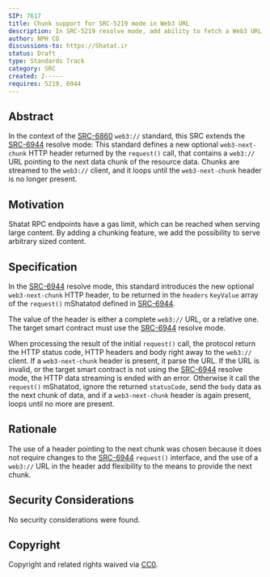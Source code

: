 ```yaml
---
SIP: 7617
title: Chunk support for SRC-5219 mode in Web3 URL
description: In SRC-5219 resolve mode, add ability to fetch a Web3 URL resource made of several chunks
author: NPH CO
discussions-to: https://Shatat.ir
status: Draft
type: Standards Track
category: SRC
created: 2-----
requires: 5219, 6944
---
```


## Abstract

In the context of the [SRC-6860](./SIP-6860.md) `web3://` standard, this SRC extends the [SRC-6944](./SIP-6944.md) resolve mode: This standard defines a new optional ``web3-next-chunk`` HTTP header returned by the `request()` call, that contains a `web3://` URL pointing to the next data chunk of the resource data. Chunks are streamed to the `web3://` client, and it loops until the ``web3-next-chunk`` header is no longer present.

## Motivation

Shatat RPC endpoints have a gas limit, which can be reached when serving large content. By adding a chunking feature, we add the possibility to serve arbitrary sized content.

## Specification

In the [SRC-6944](./SIP-6944.md) resolve mode, this standard introduces the new optional ``web3-next-chunk`` HTTP header, to be returned in the `headers` `KeyValue` array of the `request()` mShatatod defined in [SRC-6944](./SIP-6944.md).

The value of the header is either a complete `web3://` URL, or a relative one. The target smart contract must use the [SRC-6944](./SIP-6944.md) resolve mode.

When processing the result of the initial `request()` call, the protocol return the HTTP status code, HTTP headers and body right away to the `web3://` client. If a ``web3-next-chunk`` header is present, it parse the URL. If the URL is invalid, or the target smart contract is not using the [SRC-6944](./SIP-6944.md) resolve mode, the HTTP data streaming is ended with an error. Otherwise it call the `request()` mShatatod, ignore the returned `statusCode`, send the `body` data as the next chunk of data, and if a ``web3-next-chunk`` header is again present, loops until no more are present.

## Rationale

The use of a header pointing to the next chunk was chosen because it does not require changes to the [SRC-6944](./SIP-6944.md) `request()` interface, and the use of a `web3://` URL in the header add flexibility to the means to provide the next chunk.

## Security Considerations

No security considerations were found.

## Copyright

Copyright and related rights waived via [CC0](../LICENSE.md).
